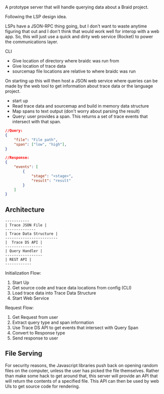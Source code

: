 A prototype server that will handle querying data about a Braid project.

Following the LSP design idea.

LSPs have a JSON-RPC thing going, but I don't want to waste anytime figuring
that out and I don't think that would work well for interop with a web app.
So, this will just use a quick and dirty web service (Rocket) to power the
communications layer.


CLI
- Give location of directory where braidc was run from
- Give location of trace data
- sourcemap file locations are relative to where braidc was run

On starting up this will then host a JSON web service where queries can be
made by the web tool to get information about trace data or the language
project.


- start up
- Read trace data and sourcemap and build in memory data structure
- Map spans to text output (don't worry about parsing the result)
- Query: user provides a span.  This returns a set of trace events that intersect
with that span.

```json
//Query:
{
    "file": "File path",
    "span": ["low", "high"],
}

//Response:
{
    "events": [
        {
            "stage": "<stage>",
            "result": "result"
        }
    ]
}
```


## Architecture

```
-----------
| Trace JSON File |
--------------
| Trace Data Structure |
------------------------
|  Trace DS API |
-----------------
| Query Handler |
-----------------
| REST API |
------------
```

Initialization Flow:
1. Start Up
2. Get source code and trace data locations from config (CLI)
3. Load trace data into Trace Data Structure
4. Start Web Service


Request Flow:
1. Get Request from user
2. Extract query type and span information
3. Use Trace DS API to get events that intersect with Query Span
4. Convert to Response type
5. Send response to user

## File Serving
For security reasons, the Javascript libraries push back on opening random files
on the computer, unless the user has picked the file themselves.  Rather than
make some hack to get around that, this server will provide an API that will
return the contents of a specified file.  This API can then be used by web UIs
to get source code for rendering.